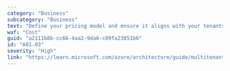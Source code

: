 ```yaml
---
category: "Business"
subcategory: "Business"
text: "Define your pricing model and ensure it aligns with your tenants' consumption of Azure resources."
waf: "Cost"
guid: "a2111b8b-cc66-4aa2-9da6-c09fa23851b6"
id: "A01.03"
severity: "High"
link: "https://learn.microsoft.com/azure/architecture/guide/multitenant/considerations/pricing-models"
---
```

